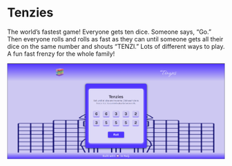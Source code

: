 # Tenzies

The world’s fastest game! Everyone gets ten dice. Someone says, “Go.” Then everyone rolls and rolls as fast as they can until someone gets all their dice on the same number and shouts “TENZI.” Lots of different ways to play. A fun fast frenzy for the whole family!

![Tenzies Picture](./src/assets/tenzies-pics.png "Tenzies")
